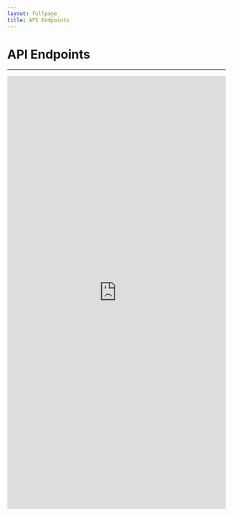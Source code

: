 ```yaml
---
layout: fullpage
title: API Endpoints
---
```


# API Endpoints

- - -

<iframe src="https://api.clarify.io/docs-iframe" width="100%" height="1000" scrolling="yes" frameborder="0"></iframe>